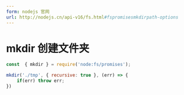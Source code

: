 ```yaml
---
form: nodejs 官网
url: http://nodejs.cn/api-v16/fs.html#fspromisesmkdirpath-options
---
```


# mkdir 创建文件夹

```js
const  { mkdir } = require('node:fs/promises');

mkdir('./tmp', { recursive: true }, (err) => {
	if(err) throw err;
})
```

